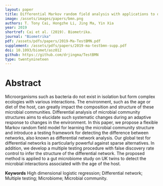 ```yaml
---
layout: paper
title: Differential Markov random field analysis with applications to detecting differential microbial community networks
image: /assets/images/papers/bmn.png
authors: T. Tony Cai, Hongzhe Li, Jing Ma, Yin Xia
year: 2019
shortref: Cai et al. (2019). Biometrika.
journal: "Biometrika"
pdf: /assets/pdfs/papers/2019-Ma-TestBMN.pdf 
supplement: /assets/pdfs/papers/2019-ma-testbmn-supp.pdf
doi: 10.1093/biomet/asz012 
github: https://github.com/drjingma/TestBMN
type: twentynineteen
---
```


# Abstract
Microorganisms such as bacteria do not exist in isolation but form complex ecologies with various interactions. The environment, such as the age or diet of the host, can greatly impact the composition and structure of these microbial communities. Differential analysis of microbial community structures aims to elucidate such systematic changes during an adaptive response to changes in the environment. In this paper, we propose a flexible Markov random field model for learning the microbial community structure and introduce a testing framework for detecting the difference between networks, also known as differential network analysis. Our global test for differential networks is particularly powerful against sparse alternatives. In addition, we develop a multiple testing procedure with false discovery rate control to infer the structure of the differential network. The proposed method is applied to a gut microbiome study on UK twins to detect the microbial interactions associated with the age of the host.

**Keywords** High dimensional logistic regression; Differential network; Multiple testing; Microbiome; Microbial community.
